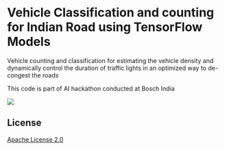 # Vehicle Classification and counting for Indian Road using TensorFlow Models

Vehicle counting and classification for estimating the vehicle density and dynamically control the duration of traffic lights in an optimized way to de-congest the roads

This code is part of AI hackathon conducted at Bosch India

![](demo.gif)

## License

[Apache License 2.0](LICENSE)
